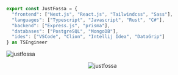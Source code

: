 ```ts
export const JustFossa = {
  "frontend": ["Next.js", "React.js", "Tailwindcss", "Sass"],
  "languages": ["Typescript", "Javascript", "Rust", "C#"],
  "backend": ["Express.js", "prisma"],
  "databases": ["PostgreSQL", "MongoDB"],
  "ides": ["VSCode", "Clion", "Intellij Idea", "DataGrip"]
} as TSEngineer
```
<img src="https://komarev.com/ghpvc/?username=justfossa&label=Profile%20views&color=0e75b6&style=flat" alt="justfossa" />
<p align="center"><img align="center" src="https://github-readme-streak-stats.herokuapp.com?user=justfossa&theme=tokyonight_duo&hide_border=true" alt="justfossa" /></p>
</p>

